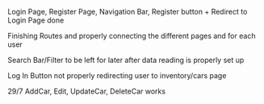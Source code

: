 Login Page, Register Page, Navigation Bar, Register button + Redirect to Login Page done

Finishing Routes and properly connecting the different pages and for each user

Search Bar/Filter to be left for later after data reading is properly set up

Log In Button not properly redirecting user to inventory/cars page

29/7
AddCar, Edit, UpdateCar, DeleteCar works
